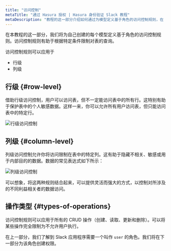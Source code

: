 ```yaml
---
title: "访问控制"
metaTitle: "通过 Hasura 授权 | Hasura 身份验证 Slack 教程"
metaDescription: "教程的这一部分介绍如何通过为模型定义基于角色的访问控制规则，在 Hasura GraphQL 引擎中进行授权。"
---
```


在本教程的这一部分，我们将为自己创建的每个模型定义基于角色的访问控制规则。访问控制规则有助于根据特定条件限制对表的查询。

访问控制规则可以应用于

- 行级
- 列级

## 行级 {#row-level}

借助行级访问控制，用户可以访问表，但不一定能访问表中的所有行。这特别有助于保护表中的个人敏感数据。这样一来，你可以允许所有用户访问表，但只能访问表中的特定行。

![行级访问控制](https://graphql-engine-cdn.hasura.io/learn-hasura/assets/graphql-hasura-auth/row-level-access-control.png)

## 列级 {#column-level}

列级访问控制允许你将访问限制在表中的特定列。这有助于隐藏不相关、敏感或用于内部目的的数据。数据的常见表达式如下所示：

![列级访问控制](https://graphql-engine-cdn.hasura.io/learn-hasura/assets/graphql-hasura-auth/column-level-access-control.png)

可以想象，将这两种规则结合起来，可以提供灵活而强大的方式，以控制对所涉及的不同利益相关者的数据访问。

## 操作类型 {#types-of-operations}

访问控制规则可以应用于所有的 CRUD 操作（创建、读取、更新和删除）。可以将某些操作完全限制为不允许用户执行。

在上一部分，我们了解到 Slack 应用程序需要一个叫作 `user` 的角色。我们将在下一部分为该角色创建权限。